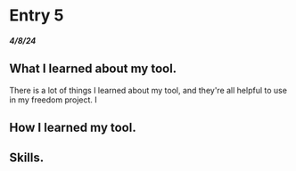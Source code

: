 # Entry 5
##### 4/8/24

## What I learned about my tool.
There is a lot of things I learned about my tool, and they're all helpful to use in my freedom project. I    

## How I learned my tool.

## Skills.
